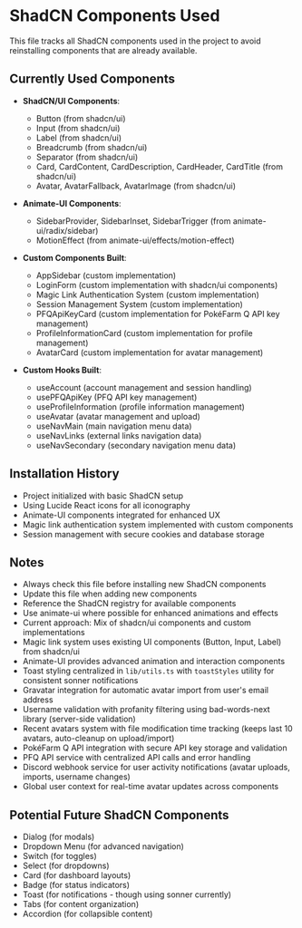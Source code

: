 # ShadCN Components Used

This file tracks all ShadCN components used in the project to avoid reinstalling components that are already available.

## Currently Used Components

- **ShadCN/UI Components**:
  - Button (from shadcn/ui)
  - Input (from shadcn/ui)
  - Label (from shadcn/ui)
  - Breadcrumb (from shadcn/ui)
  - Separator (from shadcn/ui)
  - Card, CardContent, CardDescription, CardHeader, CardTitle (from shadcn/ui)
  - Avatar, AvatarFallback, AvatarImage (from shadcn/ui)

- **Animate-UI Components**:
  - SidebarProvider, SidebarInset, SidebarTrigger (from animate-ui/radix/sidebar)
  - MotionEffect (from animate-ui/effects/motion-effect)

- **Custom Components Built**:
  - AppSidebar (custom implementation)
  - LoginForm (custom implementation with shadcn/ui components)
  - Magic Link Authentication System (custom implementation)
  - Session Management System (custom implementation)
  - PFQApiKeyCard (custom implementation for PokéFarm Q API key management)
  - ProfileInformationCard (custom implementation for profile management)
  - AvatarCard (custom implementation for avatar management)

- **Custom Hooks Built**:
  - useAccount (account management and session handling)
  - usePFQApiKey (PFQ API key management)
  - useProfileInformation (profile information management)
  - useAvatar (avatar management and upload)
  - useNavMain (main navigation menu data)
  - useNavLinks (external links navigation data)
  - useNavSecondary (secondary navigation menu data)

## Installation History

- Project initialized with basic ShadCN setup
- Using Lucide React icons for all iconography
- Animate-UI components integrated for enhanced UX
- Magic link authentication system implemented with custom components
- Session management with secure cookies and database storage

## Notes

- Always check this file before installing new ShadCN components
- Update this file when adding new components
- Reference the ShadCN registry for available components
- Use animate-ui where possible for enhanced animations and effects
- Current approach: Mix of shadcn/ui components and custom implementations
- Magic link system uses existing UI components (Button, Input, Label) from shadcn/ui
- Animate-UI provides advanced animation and interaction components
- Toast styling centralized in `lib/utils.ts` with `toastStyles` utility for consistent sonner notifications
- Gravatar integration for automatic avatar import from user's email address
- Username validation with profanity filtering using bad-words-next library (server-side validation)
- Recent avatars system with file modification time tracking (keeps last 10 avatars, auto-cleanup on upload/import)
- PokéFarm Q API integration with secure API key storage and validation
- PFQ API service with centralized API calls and error handling
- Discord webhook service for user activity notifications (avatar uploads, imports, username changes)
- Global user context for real-time avatar updates across components

## Potential Future ShadCN Components

- Dialog (for modals)
- Dropdown Menu (for advanced navigation)
- Switch (for toggles)
- Select (for dropdowns)
- Card (for dashboard layouts)
- Badge (for status indicators)
- Toast (for notifications - though using sonner currently)
- Tabs (for content organization)
- Accordion (for collapsible content)
